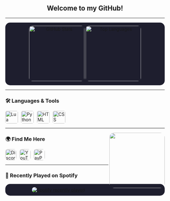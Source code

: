 <h2 align="center">Welcome to my GitHub!</h2>

---

<div align="center" style="border-radius: 15px; overflow: hidden; padding: 10px; background: #1e1e2e;">
  <img src="https://github-readme-stats.vercel.app/api?username=27alexis27&show_icons=true&include_all_commits=true&count_private=true&theme=city_lights&hide_border=true" height="175" alt="GitHub Stats" style="border-radius: 10px;"/>
  <img src="https://github-readme-stats.vercel.app/api/top-langs?username=27alexis27&layout=compact&langs_count=5&theme=city_lights&hide_border=true" height="175" alt="Top Languages" style="border-radius: 10px;"/>
</div>

---

### 🛠️ Languages & Tools
<div align="left" style="display: flex; gap: 10px;">
  <img src="https://skillicons.dev/icons?i=lua" height="40" alt="Lua" style="border-radius: 5px;"/>
  <img src="https://skillicons.dev/icons?i=py" height="40" alt="Python" style="border-radius: 5px;"/>
  <img src="https://skillicons.dev/icons?i=html" height="40" alt="HTML" style="border-radius: 5px;"/>
  <img src="https://skillicons.dev/icons?i=css" height="40" alt="CSS" style="border-radius: 5px;"/>
</div>

---

<img align="right" height="175" src="https://media.discordapp.net/attachments/1135223459283214417/1357027193431134489/latest.png?format=webp&quality=lossless&width=656&height=804" style="border-radius: 15px;"/>

### 🌍 Find Me Here
<div align="left" style="display: flex; gap: 10px;">
  <a href="https://discord.gg/arizonarp" target="_blank">
    <img src="https://img.shields.io/static/v1?message=Discord&logo=discord&label=&color=7289DA&logoColor=white&style=for-the-badge" height="35" alt="Discord" style="border-radius: 8px;"/>
  </a>
  <a href="https://www.youtube.com/@Pablo_developpement" target="_blank">
    <img src="https://img.shields.io/static/v1?message=YouTube&logo=youtube&label=&color=FF0000&logoColor=white&style=for-the-badge" height="35" alt="YouTube" style="border-radius: 8px;"/>
  </a>
  <a href="https://paypal.me/27alexis27" target="_blank">
    <img src="https://img.shields.io/static/v1?message=PayPal&logo=paypal&label=&color=00457C&logoColor=white&style=for-the-badge" height="35" alt="PayPal" style="border-radius: 8px;"/>
  </a>
</div>

---

### 🎵 Recently Played on Spotify
<div align="center" style="border-radius: 15px; padding: 10px; background: #1e1e2e;">
  <a href="https://open.spotify.com/user/misteralexis21">
    <img src="https://spotify-recently-played-readme.vercel.app/api?user=misteralexis21&count=5&unique=false" alt="Spotify recently played" style="border-radius: 10px;"/>
  </a>
</div>

